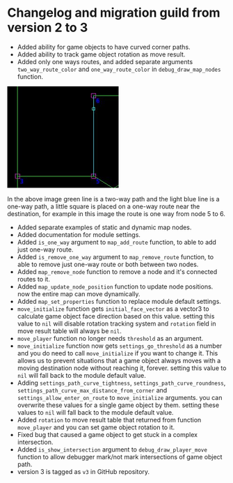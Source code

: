 # Changelog and migration guild from version 2 to 3  

* Added ability for game objects to have curved corner paths.
* Added ability to track game object rotation as move result.
* Added only one ways routes, and added separate arguments `two_way_route_color` and `one_way_route_color` in `debug_draw_map_nodes` function. 
  
<img src="examples/raw/debug_draw_one_way_route.jpg" alt="one way route" style="max-width:100%;" />  

In the above image green line is a two-way path and the light blue line is a one-way path, a little square is placed on a one-way route near the destination, for example in this image the route is one way from node 5 to 6.

* Added separate examples of static and dynamic map nodes.  
* Added documentation for module settings.  
* Added `is_one_way` argument to `map_add_route` function, to able to add just one-way route.  
* Added `is_remove_one_way` argument to `map_remove_route` function, to able to remove just one-way route or both between two nodes.  
* Added `map_remove_node` function to remove a node and it's connected routes to it.  
* Added `map_update_node_position` function to update node positions. now the entire map can move dynamically.  
* Added `map_set_properties` function to replace module default settings.  
* `move_initialize` function gets `initial_face_vector` as a vector3 to calculate game object face direction based on this value. setting this value to `nil` will disable rotation tracking system and `rotation` field in move result table will always be `nil`.  
* `move_player` function no longer needs `threshold` as an argument.  
* `move_initialize` function now gets `settings_go_threshold` as a number and you do need to call `move_initialize` if you want to change it. This allows us to prevent situations that a game object always moves with a moving destination node without reaching it, forever. setting this value to `nil` will fall back to the module default value.  
* Adding `settings_path_curve_tightness`, `settings_path_curve_roundness`, `settings_path_curve_max_distance_from_corner` and `settings_allow_enter_on_route` to `move_initialize` arguments. you can overwrite these values for a single game object by them. setting these values to `nil` will fall back to the module default value.  
* Added `rotation` to move result table that returned from function `move_player` and you can set game object rotation to it.  
* Fixed bug that caused a game object to get stuck in a complex intersection.  
* Added `is_show_intersection` argument to `debug_draw_player_move` function to allow debugger mark/not mark intersections of game object path.  
* version 3 is tagged as `v3` in GitHub repository.  